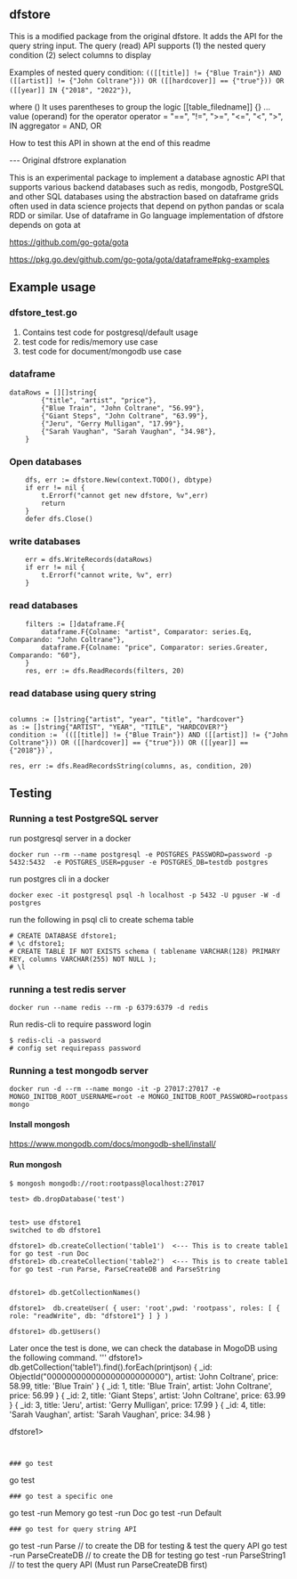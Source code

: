 ## dfstore 

This is a modified package from the original dfstore. It adds the API for the query string input. 
The query (read) API supports (1) the nested query condition (2) select columns to display 

Examples of nested query condition:
`(([[title]] != {"Blue Train"}) AND ([[artist]] != {"John Coltrane"})) OR ([[hardcover]] == {"true"})) OR ([[year]] IN {"2018", "2022"})`,

where 
() It uses parentheses to group the logic
[[table_filedname]]
{} ... value (operand) for the operator
operator = "==", "!=", ">=", "<=", "<", ">", IN
aggregator = AND, OR

How to test this API in shown at the end of this readme

--- Original dfstrore explanation 

This is an experimental package to implement a database agnostic API that supports various backend databases such as redis, mongodb, PostgreSQL and other SQL databases using the abstraction based on dataframe grids often used in data science projects that depend on python pandas or scala RDD or similar.  Use of dataframe in Go language implementation of dfstore depends on gota at 	

https://github.com/go-gota/gota

https://pkg.go.dev/github.com/go-gota/gota/dataframe#pkg-examples


## Example usage

### dfstore_test.go

1. Contains test code for postgresql/default usage
2. test code for redis/memory use case
3. test code for document/mongodb use case

### dataframe 

```
dataRows = [][]string{
		{"title", "artist", "price"},
		{"Blue Train", "John Coltrane", "56.99"},
		{"Giant Steps", "John Coltrane", "63.99"},
		{"Jeru", "Gerry Mulligan", "17.99"},
		{"Sarah Vaughan", "Sarah Vaughan", "34.98"},
	}
```

### Open databases

```
	dfs, err := dfstore.New(context.TODO(), dbtype)
	if err != nil {
		t.Errorf("cannot get new dfstore, %v",err)
		return
	}
	defer dfs.Close()
```

### write databases

```
	err = dfs.WriteRecords(dataRows)
	if err != nil {
		t.Errorf("cannot write, %v", err)
	}
```

### read databases

```
	filters := []dataframe.F{
		dataframe.F{Colname: "artist", Comparator: series.Eq, Comparando: "John Coltrane"},
		dataframe.F{Colname: "price", Comparator: series.Greater, Comparando: "60"},
	}
	res, err := dfs.ReadRecords(filters, 20)
```

### read database using query string 

```

columns := []string{"artist", "year", "title", "hardcover"}
as := []string{"ARTIST", "YEAR", "TITLE", "HARDCOVER?"}
condition := `(([[title]] != {"Blue Train"}) AND ([[artist]] != {"John Coltrane"})) OR ([[hardcover]] == {"true"})) OR ([[year]] == {"2018"})`,
 
res, err := dfs.ReadRecordsString(columns, as, condition, 20)

```
		

## Testing

### Running a test PostgreSQL server

run postgresql server in a docker

```
docker run --rm --name postgresql -e POSTGRES_PASSWORD=password -p 5432:5432  -e POSTGRES_USER=pguser -e POSTGRES_DB=testdb postgres
```

run postgres cli in a docker
```
docker exec -it postgresql psql -h localhost -p 5432 -U pguser -W -d postgres
```

run the following in psql cli to create schema table
```
# CREATE DATABASE dfstore1;
# \c dfstore1;
# CREATE TABLE IF NOT EXISTS schema ( tablename VARCHAR(128) PRIMARY KEY, columns VARCHAR(255) NOT NULL );
# \l
```

### running a test redis server

```
docker run --name redis --rm -p 6379:6379 -d redis
```

Run redis-cli to require password login
```
$ redis-cli -a password
# config set requirepass password
```


### Running a test mongodb server

```
docker run -d --rm --name mongo -it -p 27017:27017 -e MONGO_INITDB_ROOT_USERNAME=root -e MONGO_INITDB_ROOT_PASSWORD=rootpass  mongo
```

#### Install mongosh

https://www.mongodb.com/docs/mongodb-shell/install/

#### Run mongosh

```
$ mongosh mongodb://root:rootpass@localhost:27017

test> db.dropDatabase('test')


test> use dfstore1
switched to db dfstore1

dfstore1> db.createCollection('table1')  <--- This is to create table1 for go test -run Doc
dfstore1> db.createCollection('table2')  <--- This is to create table1 for go test -run Parse, ParseCreateDB and ParseString


dfstore1> db.getCollectionNames()

dfstore1>  db.createUser( { user: 'root',pwd: 'rootpass', roles: [ { role: "readWrite", db: "dfstore1"} ] } )

dfstore1> db.getUsers()
```

Later once the test is done, we can check the database in MogoDB using the following command. 
'''
dfstore1> db.getCollection('table1').find().forEach(printjson)
{
  _id: ObjectId("000000000000000000000000"),
  artist: 'John Coltrane',
  price: 58.99,
  title: 'Blue Train'
}
{ _id: 1, title: 'Blue Train', artist: 'John Coltrane', price: 56.99 }
{ _id: 2, title: 'Giant Steps', artist: 'John Coltrane', price: 63.99 }
{ _id: 3, title: 'Jeru', artist: 'Gerry Mulligan', price: 17.99 }
{
  _id: 4,
  title: 'Sarah Vaughan',
  artist: 'Sarah Vaughan',
  price: 34.98
}

dfstore1>
```


### go test
```
go test
```
### go test a specific one
```
go test -run Memory
go test -run Doc 
go test -run Default
```
### go test for query string API
```
go test -run Parse  // to create the DB for testing & test the query API
go test -run ParseCreateDB  // to create the DB for testing 
go test -run ParseString1   // to test the query API (Must run ParseCreateDB first)
```
